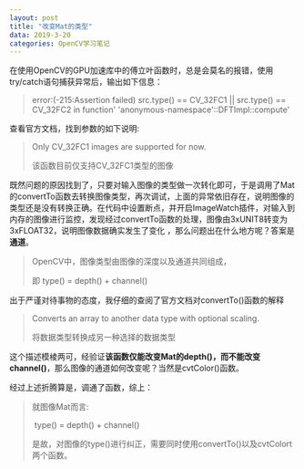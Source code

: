 ```yaml
---
layout: post
title: "改变Mat的类型"
data: 2019-3-20
categories: OpenCV学习笔记
---
```


在使用OpenCV的GPU加速库中的傅立叶函数时，总是会莫名的报错，使用try/catch语句捕获异常后，输出如下信息：

> error:(-215:Assertion failed) src.type() == CV_32FC1 || src.type() == CV_32FC2 in function' 'anonymous-namespace'::DFTImpl::compute'

查看官方文档，找到参数的如下说明:

> Only CV_32FC1 images are supported for now.
>
> 该函数目前仅支持CV_32FC1类型的图像

既然问题的原因找到了，只要对输入图像的类型做一次转化即可，于是调用了Mat的convertTo函数去转换图像类型，再次调试，上面的异常依旧存在，说明图像的类型还是没有转换正确。在代码中设置断点，并开启ImageWatch插件，对输入到内存的图像进行监控，发现经过convertTo函数的处理，图像由3xUNIT8转变为3xFLOAT32，说明图像数据确实发生了变化 ，那么问题出在什么地方呢？答案是**通道**。

> OpenCV中，图像类型由图像的深度以及通道共同组成，
>
> 即	type() = depth() + channel()

出于严谨对待事物的态度，我仔细的查阅了官方文档对convertTo()函数的解释

> Converts an array to another data type with optional scaling.
>
> 将数据类型转换成另一种选择的数据类型

这个描述模棱两可，经验证**该函数仅能改变Mat的depth()，而不能改变channel()**，那么图像的通道如何改变呢？当然是cvtColor()函数。

经过上述折腾算是，调通了函数，综上：

> 就图像Mat而言:
>
> ​	type() = depth() + channel()
>
> 是故，对图像的type()进行纠正，需要同时使用convertTo()以及cvtColort两个函数。